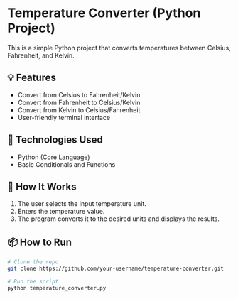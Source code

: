 # Temperature Converter (Python Project)

This is a simple Python project that converts temperatures between Celsius, Fahrenheit, and Kelvin.

## 💡 Features

- Convert from Celsius to Fahrenheit/Kelvin
- Convert from Fahrenheit to Celsius/Kelvin
- Convert from Kelvin to Celsius/Fahrenheit
- User-friendly terminal interface

## 🚀 Technologies Used

- Python (Core Language)
- Basic Conditionals and Functions

## 🧠 How It Works

1. The user selects the input temperature unit.
2. Enters the temperature value.
3. The program converts it to the desired units and displays the results.

## 📦 How to Run

```bash
# Clone the repo
git clone https://github.com/your-username/temperature-converter.git

# Run the script
python temperature_converter.py
